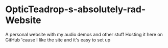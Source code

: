 # OpticTeadrop-s-absolutely-rad-Website
A personal website with my audio demos and other stuff
Hosting it here on GitHub 'cause I like the site and it's easy to set up
